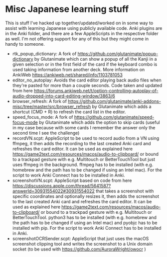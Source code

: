 # Misc Japanese learning stuff
This is stuff I've hacked up together/updated/worked on in some way to assist with learning Japanese using publicly available code.
Anki plugins are in the Anki folder, and there are a few AppleScripts in the respective folder as well. I'm not offering support for any of this but they might come in handy to someone.

- rtk_popup_dictionary: A fork of https://github.com/glutanimate/popup-dictionary by Glutanimate which can show a popup of all the Kanji in a given selection or in the first field of the card if the keyboard combo is used taking information from another deck. More information on AnkiWeb https://ankiweb.net/shared/info/1103781053
- editor_no_autoplay: Avoids the card editor playing back audio files when they're pasted for more than a couple seconds. Code taken and updated from here https://forums.ankiweb.net/t/option-controlling-autoplay-of-audio-dropped-into-card-editing-window/3863/6
- browser_refresh: A fork of https://github.com/glutanimate/anki-addons-misc/tree/master/src/browser_refresh by Glutanimate which adds a shortcut (CMD + R) to refresh the card list in the editor.
- speed_focus_mode: A fork of https://github.com/glutanimate/speed-focus-mode by Glutanimate which adds the option to skip cards (useful in my case because with some cards I remember the answer only the second time I see the challenge)
- recordVN.scpt: AppleScript to be used to record audio from a VN using ffmpeg, it then adds the recording to the last created Anki card and refreshes the card editor. It can be used as explained here https://game2text.com/resources/macos/audio-to-clipboard/ or bound to a trackpad gesture with e.g. Multitouch or BetterTouchTool but just uses ffmpeg in the background. ffmpeg has to be installed (with e.g. homebrew and the path has to be changed if using an Intel mac). For the script to work Anki Connect has to be installed in Anki.
- screenshotVN.scpt: AppleScript based on code from here https://discussions.apple.com/thread/5641587?answerId=30931554022#30931554022 that takes a screenshot with specific coordinates and optionally resizes it, then adds the screenshot to the last created Anki card and refreshes the card editor. It can be used as explained here https://game2text.com/resources/macos/audio-to-clipboard/ or bound to a trackpad gesture with e.g. Multitouch or BetterTouchTool. python3 has to be installed (with e.g. homebrew and the path has to be changed if using an Intel mac) and pyobjc has to be installed with pip. For the script to work Anki Connect has to be installed in Anki.
- screenshotOCRSender.scpt: AppleScript that just uses the macOS screenshot clipping tool and writes the screenshot to a Unix domain socket (to be used with https://github.com/AuroraWright/owocr )